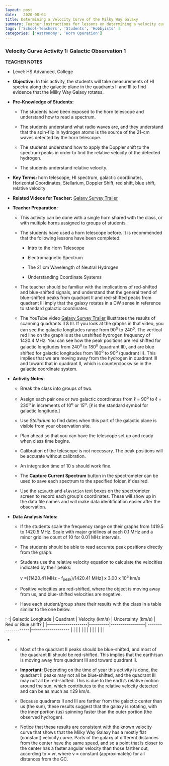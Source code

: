```yaml
---
layout: post
date:   2020-08-04
title: Determining a Velocity Curve of the Milky Way Galaxy
summary: Teacher instructions for lessons on determining a velocity curve of MWG
tags: ['School-Teachers', 'Students', 'Hobbyists' ]
categories: ['Astronomy', 'Horn Operation'] 
---
```


### Velocity Curve Activity 1: Galactic Observation 1

**TEACHER NOTES**

- Level: HS Advanced, College


- **Objective:**  In this activity, the students will take measurements of HI spectra along the galactic plane in the quadrants II and III  to find evidence that the Milky Way Galaxy rotates.


- **Pre-Knowledge of Students:** 
    + The students have been exposed to the horn telescope and understand how to read a spectrum. 
    
    + The students understand what radio waves are, and they understand that the spin-flip in hydrogen atoms is the source of the 21-cm waves detected by the horn telescope. 
    
    + The students understand how to apply the Doppler shift to the spectrum peaks in order to find the relative velocity of the detected hydrogen.
    
    + The students understand relative velocity.

- **Key Terms:**  horn telescope, HI spectrum, galactic coordinates, Horizontal Coordinates, Stellarium, Doppler Shift, red shift, blue shift, relative velocity

- **Related Videos for Teacher:** [Galaxy Survey Trailer](https://youtu.be/tDCPp8RIM4g)

- **Teacher Preparation:**  
    + This activity can be done with a single horn shared with the class, or with multiple horns assigned to groups of students.
    
    + The students have used a horn telescope before. It is recommended that the following lessons have been completed:
        - Intro to the Horn Telescope
        
        - Electromagnetic Spectrum
        
        - The 21 cm Wavelength of Neutral Hydrogen
        
        - Understanding Coordinate Systems 
        
    + The teacher should be familiar with the implications of red-shifted and blue-shifted signals, and understand that the general trend of blue-shifted peaks from quadrant II and red-shifted peaks from quadrant III imply that the galaxy rotates in a CW sense in reference to standard galactic coordinates.
    
    + The YouTube video [Galaxy Survey Trailer](https://youtu.be/tDCPp8RIM4g) illustrates the results of scanning quadrants II & III. If you look at the graphs in that video, you can see the galactic longitudes range from 90<sup>o</sup> to 240<sup>o</sup>. The vertical red line on the graph is at the unshifted hydrogen frequency of 1420.4 MHz. You can see how the peak positions are red shifted for galactic longitudes from 240<sup>o</sup> to 180<sup>o</sup> (quadrant III), and are blue shifted for galactic longitudes from 180<sup>o</sup> to 90<sup>o</sup> (quadrant II). This implies that we are moving away from the hydrogen in quadrant III and toward that in quadrant II, which is counterclockwise in the galactic coordinate system. 

- **Activity Notes:** 

    + Break the class into groups of two.
    
    + Assign each pair one or two galactic coordinates from ℓ = 90<sup>o</sup> to  ℓ = 230<sup>o</sup> in increments of 10<sup>o</sup> or 15<sup>o</sup>. [ℓ is the standard symbol for galactic longitude.]
    + Use *Stellarium* to find dates when this part of the galactic plane is visible from your observation site.
    
    + Plan ahead so that you can have the telescope set up and ready when class time begins.
    
    + Calibration of the telescope is not necessary. The peak positions will be accurate without calibration.
    
    + An integration time of 10 s should work fine. 
    
    + The **Capture Current Spectrum** button in the spectrometer can be used to save each spectrum to the specified folder, if desired.
    
    + Use the `azimuth` and `elevation` text boxes on the spectrometer screen to record each group's coordinates. These will show up in the data file names and will make data identification easier after the observation. 

- **Data Analysis Notes:** 

   + If the students scale the frequency range on their graphs from 1419.5 to 1420.5 MHz. Scale with major gridlines at each 0.1 MHz and a minor gridline count of 10 for 0.01 MHz intervals.

   + The students should be able to read accurate peak positions directly from the graph. 
   
   + Students use the relative velocity equation to calculate the velocities indicated by their peaks:
        
        v =[(1420.41 MHz - f<sub>peak</sub>)/1420.41 MHz] x 3.00 x 10<sup>5</sup> km/s

    + Positive velocities are red-shifted, where the object is moving away from us, and blue-shifted velocities are negative.
    
    + Have each student/group share their results with the class in a table similar to the one below.

:-:| Galactic Longitude | Quadrant | Velocity (km/s) | Uncertainty (km/s) | Red or Blue shift? |
|--------------------|----------|-----------------| -------------------|------------------- |
|                    |          |                 |                    |                    |
|                    |          |                 |                    |                    |


+ 
    + Most of the quadrant II peaks should be blue-shifted, and most of the quadrant III should be red-shifted. This implies that the earth/sun is moving away from quadrant III and toward quadrant II. 

    + **Important:** Depending on the time of year this activity is done, the quadrant II peaks may not all be blue-shifted, and the quadrant III may not all be red-shifted. This is due to the earth’s relative motion around the sun, which contributes to the relative velocity detected and can be as much as ±29 km/s.

    + Because quadrants II and III are farther from the galactic center than us (the sun), these results suggest that the galaxy is rotating, with the inner portion (us) spinning faster than the outer portion (the observed hydrogen).
    
    + Notice that these results are consistent with the known velocity curve that shows that the Milky Way Galaxy has a mostly flat (constant) velocity curve. Parts of the galaxy at different distances from the center have the same speed, and so a point that is closer to the center has a faster angular velocity than those farther out, according to  = vr, where v = constant (approximately) for all distances from the GC.

